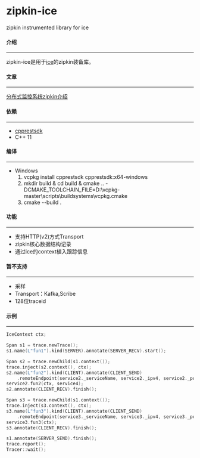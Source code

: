 # zipkin-ice
zipkin instrumented library for ice

#### 介绍
---
zipkin-ice是用于[ice](https://zeroc.com/)的zipkin装备库。

#### 文章
---
[分布式监控系统zipkin介绍](http://www.cnblogs.com/zhongpan/p/7506930.html)

#### 依赖
---
* [cpprestsdk](https://github.com/Microsoft/cpprestsdk)
* C++ 11

#### 编译
---
* Windows
  1. vcpkg install cpprestsdk cpprestsdk:x64-windows
  2. mkdir build & cd build & cmake .. -DCMAKE_TOOLCHAIN_FILE=D:\vcpkg-master\scripts\buildsystems\vcpkg.cmake
  3. cmake --build .

#### 功能
---
* 支持HTTP(v2)方式Transport
* zipkin核心数据结构记录
* 通过ice的context植入跟踪信息


#### 暂不支持
---
* 采样
* Transport：Kafka,Scribe
* 128位traceid

#### 示例
---
```c++
IceContext ctx;

Span s1 = trace.newTrace();
s1.name(L"fun1").kind(SERVER).annotate(SERVER_RECV).start();

Span s2 = trace.newChild(s1.context());
trace.inject(s2.context(), ctx);
s2.name(L"fun2").kind(CLIENT).annotate(CLIENT_SEND)
	.remoteEndpoint(service2._serviceName, service2._ipv4, service2._port).start();
service2.fun2(ctx, service4);
s2.annotate(CLIENT_RECV).finish();

Span s3 = trace.newChild(s1.context());
trace.inject(s3.context(), ctx);
s3.name(L"fun3").kind(CLIENT).annotate(CLIENT_SEND)
	.remoteEndpoint(service3._serviceName, service3._ipv4, service3._port).start();
service3.fun3(ctx);
s3.annotate(CLIENT_RECV).finish();

s1.annotate(SERVER_SEND).finish();
trace.report();
Tracer::wait();
```




